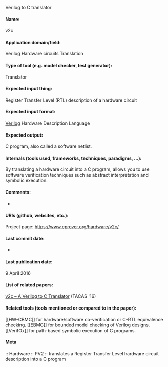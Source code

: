 Verilog to C translator

#### Name:
v2c

#### Application domain/field:
Verilog
Hardware circuits
Translation

#### Type of tool (e.g. model checker, test generator):
Translator

#### Expected input thing:
Register Transfer Level (RTL) description of a hardware circuit

#### Expected input format:
[Verilog](../Formats/Verilog.md) Hardware Description Language

#### Expected output:
C program, also called a software netlist.

#### Internals (tools used, frameworks, techniques, paradigms, ...):
By translating a hardware circuit into a C program, allows you to use software verification techniques such as abstract interpretation and symbolic execution.

#### Comments:
-

#### URIs (github, websites, etc.):
Project page: https://www.cprover.org/hardware/v2c/

#### Last commit date:
-

#### Last publication date:
9 April 2016

#### List of related papers:
[v2c – A Verilog to C Translator](https://doi.org/10.1007/978-3-662-49674-9_38) (TACAS '16)

#### Related tools (tools mentioned or compared to in the paper):
[[HW-CBMC]] for hardware/software co-verification or C-RTL equivalence checking.
[[EBMC]] for bounded model checking of Verilog designs.
[[VerifOx]] for path-based symbolic execution of C programs.

#### Meta
:: Hardware
:: PV2 :: translates a Register Transfer Level hardware circuit description into a C program